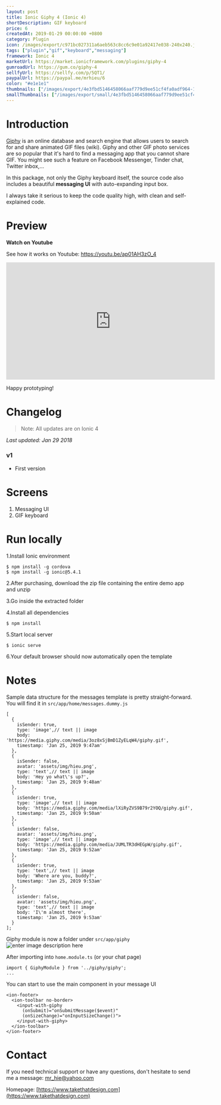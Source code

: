 ```yaml
---
layout: post
title: Ionic Giphy 4 (Ionic 4)
shortDescription: GIF keyboard 
price: 6
createdAt: 2019-01-29 00:00:00 +0800
category: Plugin
icon: /images/export/c971bc027311a6aeb563c8cc6c9e01a92417e038-240x240.jpg
tags: ["plugin","gif","keyboard","messaging"]
framework: Ionic 4
marketUrl: https://market.ionicframework.com/plugins/giphy-4
gumroadUrl: https://gum.co/giphy-4
sellfyUrl: https://sellfy.com/p/5QT1/
paypalUrl: https://paypal.me/mrhieu/6
color: "#e1e1e1"
thumbnails: ["/images/export/4e3fbd5146458066aaf779d9ee51cf4fa0adf964-1242x2208.jpg","/images/export/0da142de8e8b23d173fceed1a35bf4588279afb7-1242x2208.jpg","/images/export/b899f1fab45c97e719fff9c1239afd1b46d8e92d-1242x2208.jpg","/images/export/73c75c48e6dc8bad515b37235e51bfa14bcdfbcc-546x968.gif"]
smallThumbnails: ["/images/export/small/4e3fbd5146458066aaf779d9ee51cf4fa0adf964-1242x2208.jpg","/images/export/small/0da142de8e8b23d173fceed1a35bf4588279afb7-1242x2208.jpg","/images/export/small/b899f1fab45c97e719fff9c1239afd1b46d8e92d-1242x2208.jpg"]
---
```


# Introduction

[Giphy](https://giphy.com/) is an online database and search engine that allows users to search for and share animated GIF files (wiki). Giphy and other GIF photo services are so popular that it's hard to find a messaging app that you cannot share GIF. You might see such a feature on Facebook Messenger, Tinder chat, Twitter inbox,...

In this package, not only the Giphy keyboard itself, the source code also includes a beautiful **messaging UI** with auto-expanding input box.

I always take it serious to keep the code quality high, with clean and self-explained code.

# Preview




**Watch on Youtube**

See how it works on Youtube: https://youtu.be/ap01AH3zO_4

<iframe width="560" height="315" src="https://www.youtube.com/embed/ap01AH3zO_4" frameborder="0" allow="accelerometer; autoplay; encrypted-media; gyroscope; picture-in-picture" allowfullscreen></iframe>


Happy prototyping!


# Changelog

> Note: All updates are on Ionic 4

*Last updated: Jan 29 2018*

### v1

* First version

# Screens

1. Messaging UI
2. GIF keyboard


# Run locally
1.Install Ionic environment

```
$ npm install -g cordova
$ npm install -g ionic@5.4.1
```

2.After purchasing, download the zip file containing the entire demo app and unzip

3.Go inside the extracted folder

4.Install all dependencies

```
$ npm install
```

5.Start local server
```
$ ionic serve
```

6.Your default browser should now automatically open the template


# Notes

Sample data structure for the messages template is pretty straight-forward. You will find it in `src/app/home/messages.dummy.js`

```
[
  {
    isSender: true,
    type: 'image',// text || image
    body: 'https://media.giphy.com/media/3oz8xSjBmD1ZyELqW4/giphy.gif',
    timestamp: 'Jan 25, 2019 9:47am'
  },
  {
    isSender: false,
    avatar: 'assets/img/hieu.png',
    type: 'text',// text || image
    body: 'Hey yo what\'s up?',
    timestamp: 'Jan 25, 2019 9:48am'
  },
  {
    isSender: true,
    type: 'image',// text || image
    body: 'https://media.giphy.com/media/lXiRyZVS9B79r2YOQ/giphy.gif',
    timestamp: 'Jan 25, 2019 9:50am'
  },
  {
    isSender: false,
    avatar: 'assets/img/hieu.png',
    type: 'image',// text || image
    body: 'https://media.giphy.com/media/JUMLTR3dHEGpW/giphy.gif',
    timestamp: 'Jan 25, 2019 9:52am'
  },
  {
    isSender: true,
    type: 'text',// text || image
    body: 'Where are you, buddy?',
    timestamp: 'Jan 25, 2019 9:53am'
  },
  {
    isSender: false,
    avatar: 'assets/img/hieu.png',
    type: 'text',// text || image
    body: 'I\'m almost there',
    timestamp: 'Jan 25, 2019 9:53am'
  }
];
```

Giphy module is now a folder under `src/app/giphy`
![enter image description here](https://i.gyazo.com/9519f4edb25a17bfe9e977a54267eddd.png)

After importing into  `home.module.ts` (or your chat page)

```
import { GiphyModule } from '../giphy/giphy';
...
```

You can start to use the main component **<input-with-giphy>** in your message UI

```
<ion-footer>
  <ion-toolbar no-border>
    <input-with-giphy
      (onSubmit)="onSubmitMessage($event)"
      (onSizeChange)="onInputSizeChange()">
    </input-with-giphy>
  </ion-toolbar>
</ion-footer>
```


# Contact
If you need technical support or have any questions, don't hesitate to send me a message: [mr_hie@yahoo.com](mailto:mr_hie@yahoo.com)

Homepage: [https://www.takethatdesign.com](https://www.takethatdesign.com)
